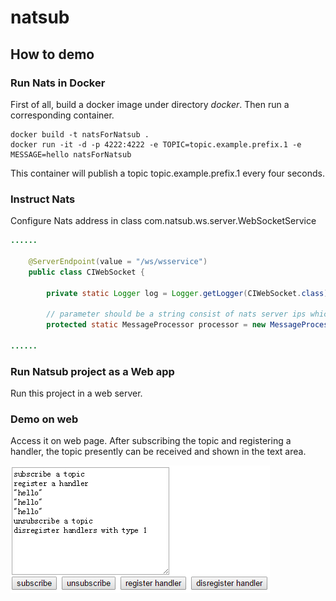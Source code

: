 # natsub

## How to demo
### Run Nats in Docker
First of all, build a docker image under directory *docker*. Then run a corresponding container.
```
docker build -t natsForNatsub .
docker run -it -d -p 4222:4222 -e TOPIC=topic.example.prefix.1 -e MESSAGE=hello natsForNatsub
```
This container will publish a topic topic.example.prefix.1 every four seconds.

### Instruct Nats
Configure Nats address in class com.natsub.ws.server.WebSocketService
```java
......

	@ServerEndpoint(value = "/ws/wsservice")
	public class CIWebSocket {

		private static Logger log = Logger.getLogger(CIWebSocket.class);
		
		// parameter should be a string consist of nats server ips which is joined by ';'
		protected static MessageProcessor processor = new MessageProcessor("http://1.1.1.1:4222;http://2.2.2.2:4222");
		
......
```

### Run Natsub project as a Web app
Run this project in a web server.

### Demo on web
Access it on web page. After subscribing the topic and registering a handler, the topic presently can be received and shown in the text area.

![natsub demo](doc/image/example.jpg)
